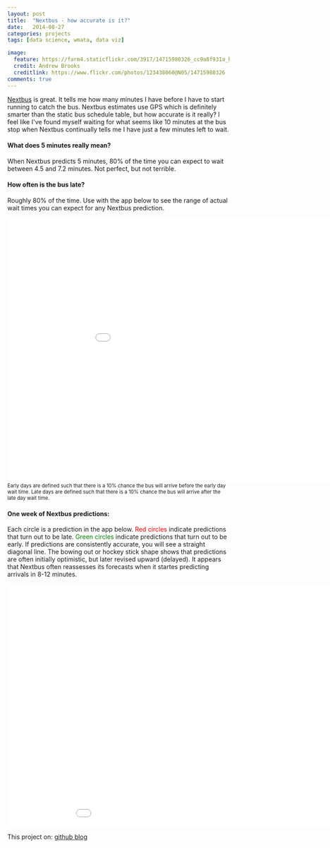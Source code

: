 ```yaml
---
layout: post
title:  "Nextbus - how accurate is it?"
date:   2014-08-27
categories: projects
tags: [data science, wmata, data viz]

image:
  feature: https://farm4.staticflickr.com/3917/14715980326_cc9a8f931a_h.jpg
  credit: Andrew Brooks
  creditlink: https://www.flickr.com/photos/123438060@N05/14715980326
comments: true
---
```


[Nextbus](http://www.wmata.com/rider_tools/nextbus/arrivals.cfm) is great.
It tells me how many minutes I have before I have to start running to catch the bus.
Nextbus estimates use GPS which is definitely smarter than the static bus schedule table, but how accurate is it really?
I feel like I've found myself waiting for what seems like 10 minutes at the bus stop
when Nextbus continually tells me I have just a few minutes left to wait.

#### What does 5 minutes really mean?
When Nextbus predicts 5 minutes, 80% of the time you can expect to wait between 4.5 and 7.2 minutes.
Not perfect, but not terrible.

#### How often is the bus late?
Roughly 80% of the time.  Use with the app below to see the range of actual wait times you can expect for any Nextbus prediction.

<iframe style="border: 0px;" src="/simpleblog/assets/html/d3nextbus.html" width="1000" height="600"></iframe>

<span style="font-size:0.8em">
Early days are defined such that there is a 10% chance the bus will arrive before the early day wait time.  
Late days are defined such that there is a 10% chance the bus will arrive after the late day wait time.  
</span>


#### One week of Nextbus predictions:

Each circle is a prediction in the app below.  <span style="color:red">Red circles</span> indicate predictions that turn out to be late.
<span style="color:green">Green circles</span> indicate predictions that turn out to be early.  If predictions are consistently accurate, you will see a straight diagonal line.
The bowing out or hockey stick shape shows that predictions are often initially optimistic, but later revised upward (delayed).  It appears that Nextbus often reassesses its forecasts when it startes predicting arrivals in 8-12 minutes.

<iframe style="border: 0px;" src="/simpleblog/assets/html/busScatter.html" width="1000" height="550"></iframe>



<br>

This project on:
<a href="https://github.com/brooksandrew/nextbus" class="btn">github  </a>
<a href="http://brooksandrew.github.io/simpleblog/nextbus/" class="btn">blog</a>

<!-- See how I figured this out: [here](https://github.com/brooksandrew/nextbus). -->







<!-- <figure>
	<a href="https://farm6.staticflickr.com/5521/13899179960_ae06893c7e_h.jpg" class="image-popup" title="IMG_0251 by Andrew Brooks, on Flickr"><img src="https://farm6.staticflickr.com/5521/13899179960_ae06893c7e_h.jpg" width="1600" height="1200" alt="IMG_0251"></a>
</figure> -->





